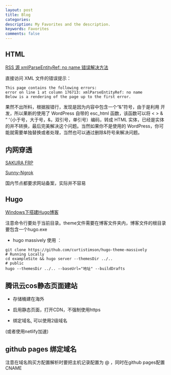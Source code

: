 ```yaml
---
layout: post
title: Blog
categories: 
description: My Favorites and the description.
keywords: Favorites
comments: false
---
```


## HTML

[RSS 源 xmlParseEntityRef: no name 错误解决方法](https://www.it131.org/8487.html)


直接访问 XML 文件的错误提示：

    This page contains the following errors:
    error on line 1 at column 176713: xmlParseEntityRef: no name
    Below is a rendering of the page up to the first error.

果然不出所料，根据报错行，发现是因为内容中包含一个“&”符号，由于是利用 开发，所以果断的使用了 WordPress 自带的 esc_html 函数，该函数可以将 < > & ” ‘（小于号，大于号，&，双引号，单引号）编码，转成 HTML 实体，已经是实体的并不转换，最后完美解决这个问题。当然如果你不是使用的 WordPress，你可能就需要单独替换或者处理，当然也可以通过删除&符号来解决问题。

## 内网穿透 

[SAKURA FRP](https://www.natfrp.com/)

[Sunny-Ngrok](http://www.ngrok.cc/login.html)

国内节点都要求网站备案，实际并不容易

## Hugo

[Windows下搭建Hugo博客](https://www.cnblogs.com/Codemandyk/p/10855891.html)

注意命令行要处于当前目录。theme文件需要在博客文件夹内，博客文件的根目录要包含一个hugo.exe

* hugo massively 使用 ：

```
git clone https://github.com/curtistimson/hugo-theme-massively
# Running Locally
cd exampleSite && hugo server --themesDir ../..
# public 
hugo --themesDir ../.. --baseUrl="地址" --buildDrafts
```

## 腾讯云cos静态页面建站

* 存储桶建在海外

* 启用静态页面，打开CDN，不强制使用https

* 绑定域名, 可以使用2级域名

(或者使用netlify加速)

## github pages 绑定域名

注意在域名购买方配置解析时要把主机记录配置为 @ ，同时在github pages配置CNAME

